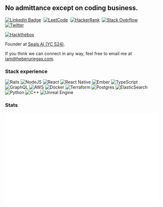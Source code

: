 ## No admittance except on coding business.

[![Linkedin Badge](https://img.shields.io/badge/-huriegas-blue?style=flat&logo=Linkedin&logoColor=white&link=https://www.linkedin.com/in/huriegas/)](https://www.linkedin.com/in/huriegas/)&nbsp;&nbsp;[![LeetCode](https://img.shields.io/badge/LeetCode-000000?style=flat&logo=LeetCode&logoColor=#d16c06&link=https://leetcode.com/woohoou/)](https://leetcode.com/woohoou/)&nbsp;&nbsp;[![HackerRank](https://img.shields.io/badge/-HackerRank-2EC866?style=flat&logo=HackerRank&logoColor=white)](https://www.hackerrank.com/heber1)&nbsp;&nbsp;[![Stack Overflow](https://img.shields.io/badge/-Stackoverflow-FE7A16?style=flat&logo=stack-overflow&logoColor=white)](https://stackoverflow.com/users/1467028/heberuriegas)&nbsp;&nbsp;[![Twitter](https://img.shields.io/badge/@heberuriegas-%231DA1F2.svg?style=flat&logo=Twitter&logoColor=white)](https://twitter.com/heberuriegas)

[![Hackthebox](https://www.hackthebox.eu/badge/image/752033)](https://app.hackthebox.com/profile/752033)

Founder at [Seals AI (YC S24)](https://hireseals.ai).

If you think we can connect in any way, feel free to email me at [iam@heberuriegas.com](mailto:iam@heberuriegas.com).

### Stack experience

![Rails](https://img.shields.io/badge/Ruby_On_Rails-%23CC0000.svg?style=flat&logo=ruby-on-rails&logoColor=white) ![NodeJS](https://img.shields.io/badge/Node.js-6DA55F?style=flat&logo=node.js&logoColor=white) ![React](https://img.shields.io/badge/React-%2320232a.svg?style=flat&logo=react&logoColor=%2361DAFB) ![React Native](https://img.shields.io/badge/React_Native-%2320232a.svg?style=flat&logo=react&logoColor=%2361DAFB) ![Ember](https://img.shields.io/badge/ember-1C1E24?style=flat&logo=ember.js&logoColor=#D04A37) ![TypeScript](https://img.shields.io/badge/Typescript-%23007ACC.svg?style=flat&logo=typescript&logoColor=white) ![GraphQL](https://img.shields.io/badge/-GraphQL-E10098?style=flat&logo=graphql&logoColor=white) ![AWS](https://img.shields.io/badge/AWS-%23FF9900.svg?style=flat&logo=amazon-aws&logoColor=white) ![Docker](https://img.shields.io/badge/Docker-%230db7ed.svg?style=flat&logo=docker&logoColor=white) ![Terraform](https://img.shields.io/badge/Terraform-%235835CC.svg?style=flat&logo=terraform&logoColor=white) ![Postgres](https://img.shields.io/badge/Postgres-%23316192.svg?style=flat&logo=postgresql&logoColor=white) ![ElasticSearch](https://img.shields.io/badge/-ElasticSearch-005571?style=flat&logo=elasticsearch) ![Python](https://img.shields.io/badge/Python-3670A0?style=flat&logo=python&logoColor=ffdd54) ![C++](https://img.shields.io/badge/C++-%2300599C.svg?style=flat&logo=c%2B%2B&logoColor=white) ![Unreal Engine](https://img.shields.io/badge/Unreal_Engine-%23313131.svg?style=flat&logo=unrealengine&logoColor=white)

### Stats

![Github stats](https://raw.githubusercontent.com/heberuriegas/github-stats/master/generated/overview.svg#gh-dark-mode-only)
